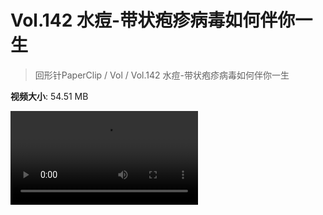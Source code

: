 # Vol.142 水痘-带状疱疹病毒如何伴你一生

> 回形针PaperClip / Vol / Vol.142 水痘-带状疱疹病毒如何伴你一生

**视频大小**: 54.51 MB

<div class="video"><video src="https://file.hsyhx.top/archive/PaperClip/Vol/142.mp4" controls preload>🤔 您的浏览器不支持 video 标签</video></div>